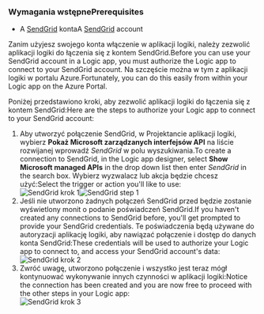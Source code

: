 ### <a name="prerequisites"></a><span data-ttu-id="45037-101">Wymagania wstępne</span><span class="sxs-lookup"><span data-stu-id="45037-101">Prerequisites</span></span>
* <span data-ttu-id="45037-102">A [SendGrid](https://www.SendGrid.com/) konta</span><span class="sxs-lookup"><span data-stu-id="45037-102">A [SendGrid](https://www.SendGrid.com/) account</span></span> 

<span data-ttu-id="45037-103">Zanim użyjesz swojego konta włączenie w aplikacji logiki, należy zezwolić aplikacji logiki do łączenia się z kontem SendGrid.</span><span class="sxs-lookup"><span data-stu-id="45037-103">Before you can use your SendGrid account in a Logic app, you must authorize the Logic app to connect to your SendGrid account.</span></span> <span data-ttu-id="45037-104">Na szczęście można w tym z aplikacji logiki w portalu Azure.</span><span class="sxs-lookup"><span data-stu-id="45037-104">Fortunately, you can do this easily from within your Logic app on the Azure Portal.</span></span> 

<span data-ttu-id="45037-105">Poniżej przedstawiono kroki, aby zezwolić aplikacji logiki do łączenia się z kontem SendGrid:</span><span class="sxs-lookup"><span data-stu-id="45037-105">Here are the steps to authorize your Logic app to connect to your SendGrid account:</span></span>

1. <span data-ttu-id="45037-106">Aby utworzyć połączenie SendGrid, w Projektancie aplikacji logiki, wybierz **Pokaż Microsoft zarządzanych interfejsów API** na liście rozwijanej wprowadź *SendGrid* w polu wyszukiwania.</span><span class="sxs-lookup"><span data-stu-id="45037-106">To create a connection to SendGrid, in the Logic app designer, select **Show Microsoft managed APIs** in the drop down list then enter *SendGrid* in the search box.</span></span> <span data-ttu-id="45037-107">Wybierz wyzwalacz lub akcja będzie chcesz użyć:</span><span class="sxs-lookup"><span data-stu-id="45037-107">Select the trigger or action you'll like to use:</span></span>  
   <span data-ttu-id="45037-108">![SendGrid krok 1](./media/connectors-create-api-sendgrid/sendgrid-1.png)</span><span class="sxs-lookup"><span data-stu-id="45037-108">![SendGrid step 1](./media/connectors-create-api-sendgrid/sendgrid-1.png)</span></span>
2. <span data-ttu-id="45037-109">Jeśli nie utworzono żadnych połączeń SendGrid przed będzie zostanie wyświetlony monit o podanie poświadczeń SendGrid.</span><span class="sxs-lookup"><span data-stu-id="45037-109">If you haven't created any connections to SendGrid before, you'll get prompted to provide your SendGrid credentials.</span></span> <span data-ttu-id="45037-110">Te poświadczenia będą używane do autoryzacji aplikację logiki, aby nawiązać połączenie i dostęp do danych konta SendGrid:</span><span class="sxs-lookup"><span data-stu-id="45037-110">These credentials will be used to authorize your Logic app to connect to, and access your SendGrid account's data:</span></span>  
   ![SendGrid krok 2](./media/connectors-create-api-sendgrid/sendgrid-2.png)
3. <span data-ttu-id="45037-112">Zwróć uwagę, utworzono połączenie i wszystko jest teraz mógł kontynuować wykonywanie innych czynności w aplikacji logiki:</span><span class="sxs-lookup"><span data-stu-id="45037-112">Notice the connection has been created and you are now free to proceed with the other steps in your Logic app:</span></span>  
   ![SendGrid krok 3](./media/connectors-create-api-sendgrid/sendgrid-3.png)   

